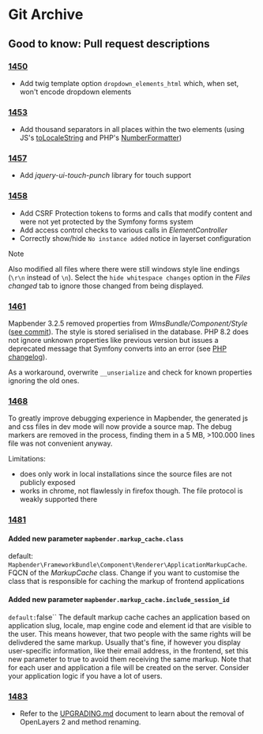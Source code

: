 # Git Archive

## Good to know: Pull request descriptions

### [1450](https://github.com/mapbender/mapbender/pull/1450)

- Add twig template option `dropdown_elements_html` which, when set, won't encode dropdown elements

### [1453](https://github.com/mapbender/mapbender/pull/1453)

- Add thousand separators in all places within the two elements (using JS's [toLocaleString](https://developer.mozilla.org/en-US/docs/Web/JavaScript/Reference/Global_Objects/Date/toLocaleString) and PHP's [NumberFormatter](https://www.php.net/manual/de/numberformatter.create.php))

### [1457](https://github.com/mapbender/mapbender/pull/1457)

- Add *jquery-ui-touch-punch* library for touch support

### [1458](https://github.com/mapbender/mapbender/pull/1458)

- Add CSRF Protection tokens to forms and calls that modify content and were not yet protected by the Symfony forms system
- Add access control checks to various calls in *ElementController*
- Correctly show/hide `No instance added` notice in layerset configuration

> [!NOTE]
> Also modified all files where there were still windows style line endings (`\r\n` instead of `\n`). Select the `hide whitespace changes` option in the *Files changed* tab to ignore those changed from being displayed.

### [1461](https://github.com/mapbender/mapbender/pull/1461)

Mapbender 3.2.5 removed properties from *WmsBundle/Component/Style* ([see commit](https://github.com/mapbender/mapbender/commit/f318cc6611ecfdfa6a036e6ba76d77d512ba3b2e)). The style is stored serialised in the database. PHP 8.2 does not ignore unknown properties like previous version but issues a deprecated message that Symfony converts into an error (see [PHP changelog](https://www.php.net/manual/en/migration82.deprecated.php#migration82.deprecated.core.dynamic-properties)).

As a workaround, overwrite `__unserialize` and check for known properties ignoring the old ones.  

### [1468](https://github.com/mapbender/mapbender/pull/1468)

To greatly improve debugging experience in Mapbender, the generated js and css files in dev mode will now provide a source map. The debug markers are removed in the process, finding them in a 5 MB, >100.000 lines file was not convenient anyway.

Limitations:

- does only work in local installations since the source files are not publicly exposed
- works in chrome, not flawlessly in firefox though. The file protocol is weakly supported there

### [1481](https://github.com/mapbender/mapbender/pull/1481)

#### Added new parameter `mapbender.markup_cache.class`

default: `Mapbender\FrameworkBundle\Component\Renderer\ApplicationMarkupCache`.
FQCN of the *MarkupCache* class. Change if you want to customise the class that is responsible for caching the markup of frontend applications

#### Added new parameter `mapbender.markup_cache.include_session_id`

`default:`false`` The default markup cache caches an application based on application slug, locale, map engine code and element id that are visible to the user. This means however, that two people with the same rights will be delivdered the same markup. Usually that's fine, if however you display user-specific information, like their email address, in the frontend, set this new parameter to true to avoid them receiving the same markup. Note that for each user and application a file will be created on the server. Consider your application logic if you have a lot of users.

### [1483](https://github.com/mapbender/mapbender/pull/1483)

- Refer to the [UPGRADING.md](../UPGRADING.md#Removed-OpenLayers-2-support) document to learn about the removal of OpenLayers 2 and method renaming.
